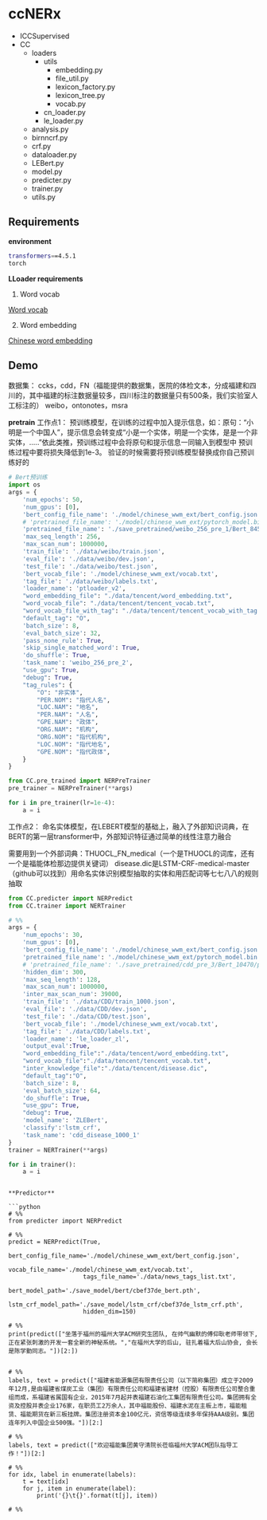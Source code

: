 # ccNERx

- ICCSupervised
- CC
    - loaders
        - utils
            - embedding.py
            - file_util.py
            - lexicon_factory.py
            - lexicon_tree.py
            - vocab.py
        - cn_loader.py
        - le_loader.py
    - analysis.py
    - birnncrf.py
    - crf.py
    - dataloader.py
    - LEBert.py
    - model.py
    - predicter.py
    - trainer.py
    - utils.py

## Requirements

**environment**

```bash
transformers==4.5.1
torch
```

**LLoader requirements**

1. Word vocab

[Word vocab](https://drive.google.com/file/d/1UmtbCSPVrXBX_y4KcovCknJFu9bXXp12/view?usp=sharing)

2. Word embedding

[Chinese word embedding](https://ai.tencent.com/ailab/nlp/en/data/Tencent_AILab_ChineseEmbedding.tar.gz)

## Demo


数据集：
ccks，cdd，FN（福能提供的数据集，医院的体检文本，分成福建和四川的，其中福建的标注数据量较多，四川标注的数据量只有500条，我们实验室人工标注的）
weibo，ontonotes，msra

**pretrain**
工作点1：
预训练模型，在训练的过程中加入提示信息，如：原句：“小明是一个中国人”，提示信息会转变成“小是一个实体，明是一个实体，是是一个非实体，.....”依此类推，预训练过程中会将原句和提示信息一同输入到模型中
预训练过程中要将损失降低到1e-3。
验证的时候需要将预训练模型替换成你自己预训练好的
```python
# Bert预训练
import os
args = {
    'num_epochs': 50,
    'num_gpus': [0],
    'bert_config_file_name': './model/chinese_wwm_ext/bert_config.json',
    # 'pretrained_file_name': './model/chinese_wwm_ext/pytorch_model.bin',
    'pretrained_file_name': './save_pretrained/weibo_256_pre_1/Bert_8450/pytorch_model.bin',
    'max_seq_length': 256,
    'max_scan_num': 1000000,
    'train_file': './data/weibo/train.json',
    'eval_file': './data/weibo/dev.json',
    'test_file': './data/weibo/test.json',
    'bert_vocab_file': './model/chinese_wwm_ext/vocab.txt',
    'tag_file': './data/weibo/labels.txt',
    'loader_name': 'ptloader_v2',
    "word_embedding_file": "./data/tencent/word_embedding.txt",
    "word_vocab_file": "./data/tencent/tencent_vocab.txt",
    "word_vocab_file_with_tag": "./data/tencent/tencent_vocab_with_tag.json",
    "default_tag": "O",
    'batch_size': 8,
    'eval_batch_size': 32,
    'pass_none_rule': True,
    'skip_single_matched_word': True,
    'do_shuffle': True,
    'task_name': 'weibo_256_pre_2',
    "use_gpu": True,
    "debug": True,
    "tag_rules": {
        "O": "非实体",
        "PER.NOM": "指代人名",
        "LOC.NAM": "地名",
        "PER.NAM": "人名",
        "GPE.NAM": "政体",
        "ORG.NAM": "机构",
        "ORG.NOM": "指代机构",
        "LOC.NOM": "指代地名",
        "GPE.NOM": "指代政体",
    }
}

from CC.pre_trained import NERPreTrainer
pre_trainer = NERPreTrainer(**args)

for i in pre_trainer(lr=1e-4):
    a = i
```
工作点2：
命名实体模型，在LEBERT模型的基础上，融入了外部知识词典，在BERT的第一层transformer中，外部知识特征通过简单的线性注意力融合

需要用到一个外部词典：THUOCL_FN_medical（一个是THUOCL的词库，还有一个是福能体检那边提供关键词）
disease.dic是LSTM-CRF-medical-master （github可以找到）用命名实体识别模型抽取的实体和用匹配词等七七八八的规则抽取

```python
from CC.predicter import NERPredict
from CC.trainer import NERTrainer

# %%
args = {
    'num_epochs': 30,
    'num_gpus': [0],
    'bert_config_file_name': './model/chinese_wwm_ext/bert_config.json',
    'pretrained_file_name': './model/chinese_wwm_ext/pytorch_model.bin',
    # 'pretrained_file_name': './save_pretrained/cdd_pre_3/Bert_10470/pytorch_model.bin',
    'hidden_dim': 300,
    'max_seq_length': 128,
    'max_scan_num': 1000000,
    'inter_max_scan_num': 39000,
    'train_file': './data/CDD/train_1000.json',
    'eval_file': './data/CDD/dev.json',
    'test_file': './data/CDD/test.json',
    'bert_vocab_file': './model/chinese_wwm_ext/vocab.txt',
    'tag_file': './data/CDD/labels.txt',
    'loader_name': 'le_loader_zl',
    'output_eval':True,
    "word_embedding_file":"./data/tencent/word_embedding.txt",
    "word_vocab_file":"./data/tencent/tencent_vocab.txt",
    "inter_knowledge_file":"./data/tencent/disease.dic",
    "default_tag":"O",
    'batch_size': 8,
    'eval_batch_size': 64,
    'do_shuffle': True,
    "use_gpu": True,
    "debug": True,
    'model_name': 'ZLEBert',
    'classify':'lstm_crf',
    'task_name': 'cdd_disease_1000_1'
}
trainer = NERTrainer(**args)

for i in trainer():
    a = i
```


```

**Predictor**

```python
# %%
from predicter import NERPredict

# %%
predict = NERPredict(True,
                     bert_config_file_name='./model/chinese_wwm_ext/bert_config.json',
                     vocab_file_name='./model/chinese_wwm_ext/vocab.txt',
                     tags_file_name='./data/news_tags_list.txt',
                     bert_model_path='./save_model/bert/cbef37de_bert.pth',
                     lstm_crf_model_path='./save_model/lstm_crf/cbef37de_lstm_crf.pth',
                     hidden_dim=150)

# %%
print(predict(["坐落于福州的福州大学ACM研究生团队, 在帅气幽默的傅仰耿老师带领下, 正在紧张刺激的开发一套全新的神秘系统。","在福州大学的后山, 驻扎着福大后山协会, 会长是陈学勤同志。"])[2:])


# %%
labels, text = predict(["福建省能源集团有限责任公司（以下简称集团）成立于2009年12月,是由福建省煤炭工业（集团）有限责任公司和福建省建材（控股）有限责任公司整合重组而成，系福建省属国有企业，2015年7月起并表福建石油化工集团有限责任公司。集团拥有全资及控股并表企业176家，在职员工2万余人，其中福能股份、福建水泥在主板上市，福能租赁、福能期货在新三板挂牌。集团注册资本金100亿元，资信等级连续多年保持AAA级别。集团连年列入中国企业500强。"])[2:]

# %%
labels, text = predict(["欢迎福能集团黄守清院长莅临福州大学ACM团队指导工作！"])[2:]

# %%
for idx, label in enumerate(labels):
    t = text[idx]
    for j, item in enumerate(label):
        print('{}\t{}'.format(t[j], item))

# %%
```

